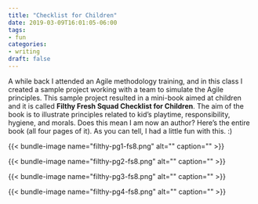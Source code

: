 ```yaml
---
title: "Checklist for Children"
date: 2019-03-09T16:01:05-06:00
tags:
- fun 
categories:
- writing
draft: false
---
```


A while back I attended an Agile methodology training, and in this class I created a sample project working with a team to simulate the Agile principles. This sample project resulted in a mini-book aimed at children  and it is called **Filthy Fresh Squad Checklist for Children**. The aim of the book is to illustrate principles related to kid’s playtime, responsibility, hygiene, and morals. Does this mean I am now an author? Here’s the entire book (all four pages of it). As you can tell, I had a little fun with this. :)

{{< bundle-image name="filthy-pg1-fs8.png" alt="" caption=""  >}}

{{< bundle-image name="filthy-pg2-fs8.png" alt="" caption=""  >}}

{{< bundle-image name="filthy-pg3-fs8.png" alt="" caption=""  >}}

{{< bundle-image name="filthy-pg4-fs8.png" alt="" caption=""  >}}

